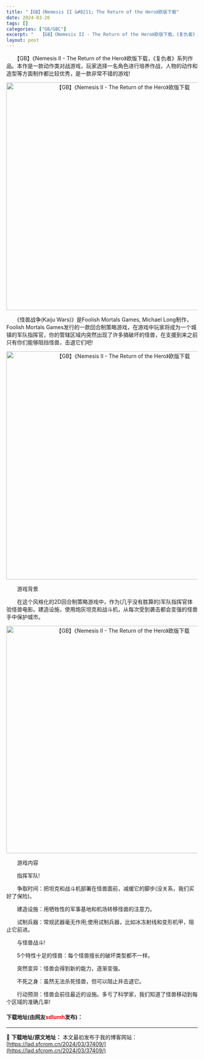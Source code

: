 ```yaml
---
title: "【GB】《Nemesis II &#8211; The Return of the Hero》欧版下载"
date: 2024-03-26
tags: []
categories: ["GB/GBC"]
excerpt: "　　【GB】《Nemesis II - The Return of the Hero》欧版下载，《复仇者》系列作品。本作是一款动作类对战游戏，玩家选择一名角色进行培养作战，人物的动作和造型等方面制作都比较优秀，是一款非常不错的游戏! 　　《怪兽战争(Kaiju Wars)》是Foolish Mort&hellip;"
layout: post
---
```


 <p>　　【GB】《Nemesis II - The Return of the Hero》欧版下载，《复仇者》系列作品。本作是一款动作类对战游戏，玩家选择一名角色进行培养作战，人物的动作和造型等方面制作都比较优秀，是一款非常不错的游戏!</p> <p align="center"><img align="" border="0" src="https://lad.sfcrom.cn/wp-content/uploads/2024/03/20240326_660282452ab9b.png" width="599" alt="【GB】《Nemesis II - The Return of the Hero》欧版下载" /></p> <p>　　《怪兽战争(Kaiju Wars)》是Foolish Mortals Games, Michael Long制作，Foolish Mortals Games发行的一款回合制策略游戏，在游戏中玩家将成为一个城镇的军队指挥官，你的管辖区域内突然出现了许多搞破坏的怪兽，在支援到来之前只有你们能够阻挡怪兽，击退它们吧!</p> <p align="center"><img align="" border="0" src="https://lad.sfcrom.cn/wp-content/uploads/2024/03/20240326_66028246c6c3e.png" width="600" alt="【GB】《Nemesis II - The Return of the Hero》欧版下载" /></p> <p>　　游戏背景</p> <p>　　在这个风格化的2D回合制策略游戏中，作为(几乎没有胜算的)军队指挥官体验怪兽电影。建造设施，使用炮灰坦克和战斗机，从每次受到袭击都会变强的怪兽手中保护城市。</p> <p align="center"><img align="" border="0" src="https://lad.sfcrom.cn/wp-content/uploads/2024/03/20240326_660282482c748.png" width="598" alt="【GB】《Nemesis II - The Return of the Hero》欧版下载" /></p> <p>　　游戏内容</p> <p>　　指挥军队!</p> <p>　　争取时间：把坦克和战斗机部署在怪兽面前，减缓它的脚步(没关系，我们买好了保险)。</p> <p>　　建造设施：用牺牲性的军事基地和机场转移怪兽的注意力。</p> <p>　　试制兵器：常规武器毫无作用;使用试制兵器，比如冰冻射线和变形机甲，阻止它前进。</p> <p>　　与怪兽战斗!</p> <p>　　5个特性十足的怪兽：每个怪兽擅长的破坏类型都不一样。</p> <p>　　突然变异：怪兽会得到新的能力，逐渐变强。</p> <p>　　不死之身：虽然无法杀死怪兽，但可以阻止并击退它。</p> <p>　　行动预测：怪兽会前往最近的设施。多亏了科学家，我们知道了怪兽移动到每个区域的准确几率!</p> <p><h4>下载地址(由网友<font color="red">sdlumh</font>发布)：</h4></p> 

---
📖 **下载地址/原文地址：** 本文最初发布于我的博客网站：[https://lad.sfcrom.cn/2024/03/37409/](https://lad.sfcrom.cn/2024/03/37409/)
